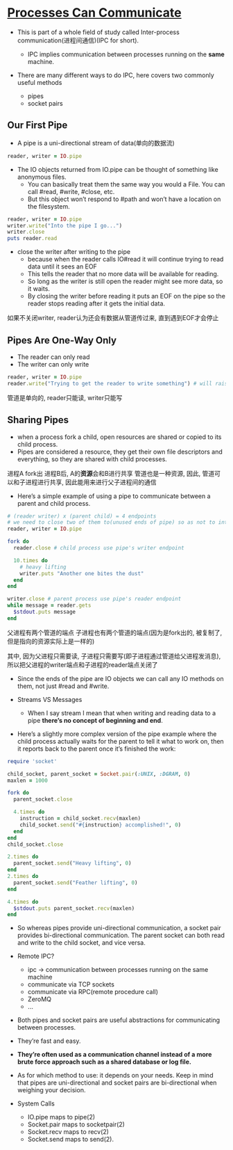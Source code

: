# [Processes Can Communicate](https://workingwithruby.com/wwup/ipc/)

+ This is part of a whole field of study called Inter-process communication(进程间通信)(IPC for short).
    + IPC implies communication between processes running on the **same** machine.

+ There are many different ways to do IPC, here covers two commonly useful methods
    + pipes
    + socket pairs

## Our First Pipe

+ A pipe is a uni-directional stream of data(单向的数据流)

```ruby
reader, writer = IO.pipe
```

+ The IO objects returned from IO.pipe can be thought of something like anonymous files.
    + You can basically treat them the same way you would a File. You can call #read, #write, #close, etc.
    + But this object won’t respond to #path and won’t have a location on the filesystem.

```ruby
reader, writer = IO.pipe
writer.write("Into the pipe I go...")
writer.close
puts reader.read
```

+ close the writer after writing to the pipe
    + because when the reader calls IO#read it will continue trying to read data until it sees an EOF
    + This tells the reader that no more data will be available for reading.
    + So long as the writer is still open the reader might see more data, so it waits.
    + By closing the writer before reading it puts an EOF on the pipe so the reader stops reading after it gets the initial data.

如果不关闭writer, reader认为还会有数据从管道传过来, 直到遇到EOF才会停止

## Pipes Are One-Way Only

+ The reader can only read
+ The writer can only write

```ruby
reader, writer = IO.pipe
reader.write("Trying to get the reader to write something") # will raise an IOError
```

管道是单向的, reader只能读, writer只能写

## Sharing Pipes

+ when a process fork a child, open resources are shared or copied to its child process.
+ Pipes are considered a resource, they get their own file descriptors and everything, so they are shared with child processes.

进程A fork出 进程B后, A的**资源**会和B进行共享
管道也是一种资源, 因此, 管道可以和子进程进行共享, 因此能用来进行父子进程间的通信

+ Here’s a simple example of using a pipe to communicate between a parent and child process.
```ruby
# (reader writer) x (parent child) = 4 endpoints
# we need to close two of them to(unused ends of pipe) so as not to interfere with EOF being sent
reader, writer = IO.pipe

fork do
  reader.close # child process use pipe's writer endpoint

  10.times do
    # heavy lifting
    writer.puts "Another one bites the dust"
  end
end

writer.close # parent process use pipe's reader endpoint
while message = reader.gets
  $stdout.puts message
end
```

父进程有两个管道的端点
子进程也有两个管道的端点(因为是fork出的, 被复制了, 但是指向的资源实际上是一样的)

其中, 因为父进程只需要读, 子进程只需要写(即子进程通过管道给父进程发消息), 所以把父进程的writer端点和子进程的reader端点关闭了

+ Since the ends of the pipe are IO objects we can call any IO methods on them, not just #read and #write.

+ Streams VS Messages
    + When I say stream I mean that when writing and reading data to a pipe **there’s no concept of beginning and end**.

+ Here’s a slightly more complex version of the pipe example where the child process actually waits for the parent to tell it what to work on, then it reports back to the parent once it’s finished the work:
```ruby
require 'socket'

child_socket, parent_socket = Socket.pair(:UNIX, :DGRAM, 0)
maxlen = 1000

fork do
  parent_socket.close

  4.times do
    instruction = child_socket.recv(maxlen)
    child_socket.send("#{instruction} accomplished!", 0)
  end
end
child_socket.close

2.times do
  parent_socket.send("Heavy lifting", 0)
end
2.times do
  parent_socket.send("Feather lifting", 0)
end

4.times do
  $stdout.puts parent_socket.recv(maxlen)
end
```

+ So whereas pipes provide uni-directional communication, a socket pair provides bi-directional communication. The parent socket can both read and write to the child socket, and vice versa.

+ Remote IPC?
    + ipc -> communication between processes running on the same machine
    + communicate via TCP sockets
    + communicate via RPC(remote procedure call)
    + ZeroMQ
    + ...

+ Both pipes and socket pairs are useful abstractions for communicating between processes.
+ They’re fast and easy.
+ **They’re often used as a communication channel instead of a more brute force approach such as a shared database or log file.**

+ As for which method to use: it depends on your needs. Keep in mind that pipes are uni-directional and socket pairs are bi-directional when weighing your decision.

+ System Calls
    + IO.pipe     maps to pipe(2)
    + Socket.pair maps to socketpair(2)
    + Socket.recv maps to recv(2)
    + Socket.send maps to send(2).



